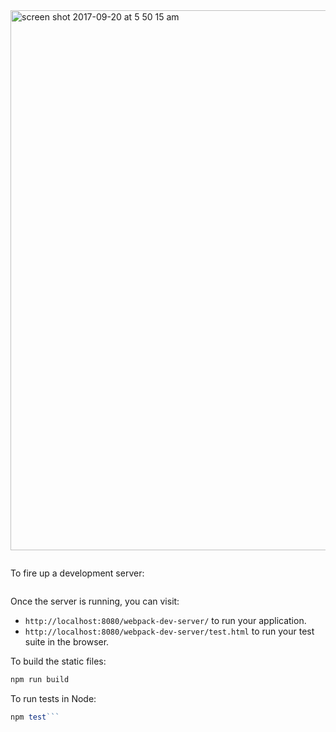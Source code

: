 <img width="864" alt="screen shot 2017-09-20 at 5 50 15 am" src="https://user-images.githubusercontent.com/24443103/30642407-06dde0aa-9dc8-11e7-9001-09808a74c3a8.png">

```npm install
```

To fire up a development server:

```npm start
```

Once the server is running, you can visit:

* `http://localhost:8080/webpack-dev-server/` to run your application.
* `http://localhost:8080/webpack-dev-server/test.html` to run your test suite in the browser.

To build the static files:

```js
npm run build
```


To run tests in Node:

```js
npm test```
